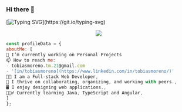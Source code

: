 ### Hi there 👋

<!-- **TobiasMoreno/TobiasMoreno** is a ✨ _special_ ✨ repository because its `README.md` (this file) appears on your GitHub profile. -->

<!-- 01A3AB -->

[![Typing SVG](https://readme-typing-svg.demolab.com?font=Poppins&weight=500&size=34&pause=20000&color=FE7346&center=true&vCenter=true&width=1000&lines=What+I'm/'ve+been+working+with...)](https://git.io/typing-svg)

<div> 
  <p align="center">
    <a href="https://skillicons.dev">
      <img src="https://skillicons.dev/icons?i=angular,ts,js,html,css,bootstrap,jquery,postman,git,bash,md,githubactions,github,powershell,vscode,dotnet,java,cs" />
    </a>
  </p>
</div>

```js
const profileData = {
aboutMe: [
🔭 I’m currently working on Personal Projects
📫 How to reach me:
- tobiasmoreno.tm.21@gmail.com
- '[in/tobiasmoreno](https://www.linkedin.com/in/tobiasmoreno/)'
👨‍💻 I am a Full-stack Web Developer,
🚀 I thrive on collaborating, organizing, and working with peers.,
🖥 I enjoy designing web applications.,
🙇🏻‍♂️ Currently learning Java, TypeScript and Angular,
]
};
```
